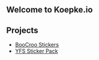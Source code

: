 ## Welcome to Koepke.io

## Projects
* [BooCroo Stickers](/boocroo)
* [YFS Sticker Pack](/yfs-sticker-pack)

